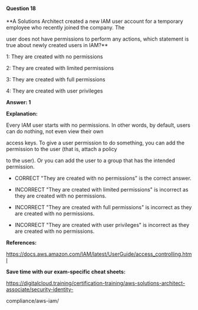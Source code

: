 #### Question  18


**A Solutions Architect created a new IAM user account for a temporary employee who recently joined the company. The

user does not have permissions to perform any actions, which statement is true about newly created users in IAM?**


1: They are created with no permissions


2: They are created with limited permissions


3: They are created with full permissions


4: They are created with user privileges


**Answer: 1**


**Explanation:**


Every IAM user starts with no permissions. In other words, by default, users can do nothing, not even view their own

access keys. To give a user permission to do something, you can add the permission to the user (that is, attach a policy

to the user). Or you can add the user to a group that has the intended permission.


- CORRECT "They are created with no permissions" is the correct answer.


- INCORRECT "They are created with limited permissions" is incorrect as they are created with no permissions.


- INCORRECT "They are created with full permissions" is incorrect as they are created with no permissions.


- INCORRECT "They are created with user privileges" is incorrect as they are created with no permissions.


**References:**


https://docs.aws.amazon.com/IAM/latest/UserGuide/access_controlling.html


**Save time with our exam-specific cheat sheets:**


https://digitalcloud.training/certification-training/aws-solutions-architect-associate/security-identity-

compliance/aws-iam/

